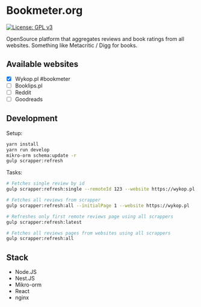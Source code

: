 # Bookmeter.org

[![License: GPL v3](https://img.shields.io/badge/License-GPLv3-blue.svg)](https://www.gnu.org/licenses/gpl-3.0)

OpenSource platform that aggregates reviews and book ratings from all websites. Something like Metacritic / Digg for books.

## Available websites

- [x] Wykop.pl #bookmeter
- [ ] Booklips.pl
- [ ] Reddit
- [ ] Goodreads

## Development

Setup:

```bash
yarn install
yarn run develop
mikro-orm schema:update -r
gulp scrapper:refresh
```

Tasks:

```bash
# Fetches single review by id
gulp scrapper:refresh:single --remoteId 123 --website https://wykop.pl

# Fetches all reviews from scrapper
gulp scrapper:refresh:all --initialPage 1 --website https://wykop.pl

# Refreshes only first remote reviews page using all scrappers
gulp scrapper:refresh:latest

# Fetches all reviews pages from websites using all scrappers
gulp scrapper:refresh:all
```

## Stack

- Node.JS
- Nest.JS
- Mikro-orm
- React
- nginx
